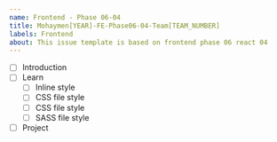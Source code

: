 ```yaml
---
name: Frontend - Phase 06-04
title: Mohaymen[YEAR]-FE-Phase06-04-Team[TEAM_NUMBER]
labels: Frontend
about: This issue template is based on frontend phase 06 react 04
---
```


-   [ ] Introduction
-   [ ] Learn
  -   [ ] Inline style
  -   [ ] CSS file style
  -   [ ] CSS file style
  -   [ ] SASS file style
- [ ] Project
